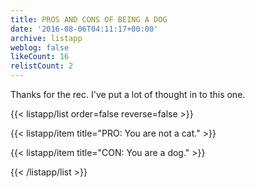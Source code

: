 ```yaml
---
title: PROS AND CONS OF BEING A DOG
date: '2016-08-06T04:11:17+00:00'
archive: listapp
weblog: false
likeCount: 16
relistCount: 2
---
```


Thanks for the rec. I've put a lot of thought in to this one.

<!--more-->

{{< listapp/list order=false reverse=false >}}

   {{< listapp/item title="PRO: You are not a cat." >}}

   {{< listapp/item title="CON: You are a dog." >}}

{{< /listapp/list >}}
